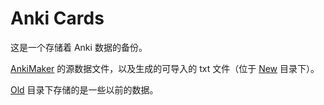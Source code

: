 # Anki Cards

这是一个存储着 Anki 数据的备份。

[AnkiMaker](https://github.com/lalala-233/AnkiMaker) 的源数据文件，以及生成的可导入的 txt 文件（位于 [New](/New/) 目录下）。

[Old](/Old/) 目录下存储的是一些以前的数据。
